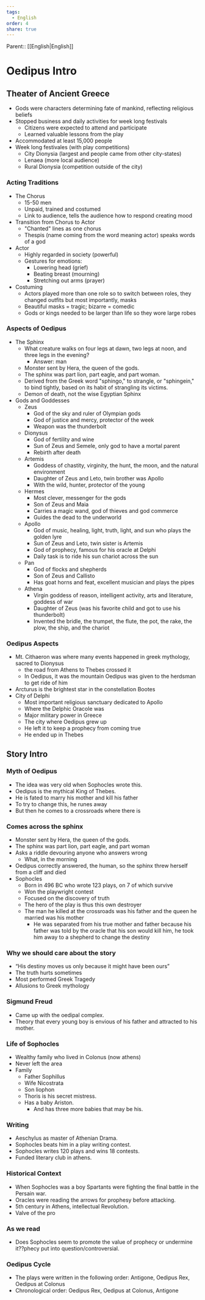 ```yaml
---
tags:
  - English
order: 4
share: true
---
```

Parent:: [[English|English]]  
  
# Oedipus Intro  
  
## Theater of Ancient Greece  
  
- Gods were characters determining fate of mankind, reflecting religious beliefs  
- Stopped business and daily activities for week long festivals  
	- Citizens were expected to attend and participate  
	- Learned valuable lessons from the play  
- Accommodated at least 15,000 people  
- Week long festivales (with play competitions)  
	- City Dionysia (largest and people came from other city-states)  
	- Lenaea (more local audience)  
	- Rural Dionysia (competition outside of the city)  
  
### Acting Traditions  
  
- The Chorus  
	- 15-50 men  
	- Unpaid, trained and costumed  
	- Link to audience, tells the audience how to respond creating mood  
- Transition from Chorus to Actor  
	- "Chanted" lines as one chorus  
	- Thespis (name coming from the word meaning actor) speaks words of a god  
- Actor  
	- Highly regarded in society (powerful)  
	- Gestures for emotions:  
		- Lowering head (grief)  
		- Beating breast (mourning)  
		- Stretching out arms (prayer)  
- Costuming  
	- Actors played more than one role so to switch between roles, they changed outfits but most importantly, masks  
	- Beautiful masks = tragic; bizarre = comedic  
	- Gods or kings needed to be larger than life so they wore large robes  
  
### Aspects of Oedipus  
  
- The Sphinx  
	- What creature walks on four legs at dawn, two legs at noon, and three legs in the evening?  
		- Answer: man  
	- Monster sent by Hera, the queen of the gods.  
	- The sphinx was part lion, part eagle, and part woman.  
	- Derived from the Greek word "sphingo," to strangle, or "sphingein," to bind tightly, based on its habit of strangling its victims.  
	- Demon of death, not the wise Egyptian Sphinx  
- Gods and Goddesses  
	- Zeus  
		- God of the sky and ruler of Olympian gods  
		- God of justice and mercy, protector of the week  
		- Weapon was the thunderbolt  
	- Dionysus  
		- God of fertility and wine  
		- Sun of Zeus and Semele, only god to have a mortal parent  
		- Rebirth after death  
	- Artemis  
		- Goddess of chastity, virginity, the hunt, the moon, and the natural environment  
		- Daughter of Zeus and Leto, twin brother was Apollo  
		- With the wild, hunter, protector of the young  
	- Hermes  
		- Most clever, messenger for the gods  
		- Son of Zeus and Maia  
		- Carries a magic wand, god of thieves and god commerce  
		- Guides the dead to the underworld  
	- Apollo  
		- God of music, healing, light, truth, light, and sun who plays the golden lyre  
		- Sun of Zeus and Leto, twin sister is Artemis  
		- God of prophecy, famous for his oracle at Delphi  
		- Daily task is to ride his sun chariot across the sun  
	- Pan  
		- God of flocks and shepherds  
		- Son of Zeus and Callisto  
		- Has goat horns and feat, excellent musician and plays the pipes  
	- Athena  
		- Virgin goddess of reason, intelligent activity, arts and literature, goddess of war  
		- Daughter of Zeus (was his favorite child and got to use his thunderbolt)  
		- Invented the bridle, the trumpet, the flute,  the pot, the rake, the plow, the ship, and the chariot  
  
### Oedipus Aspects  
  
- Mt. Cithaeron was where many events happened in greek mythology, sacred to Dionysus  
	- the road from Athens to Thebes crossed it  
	- In Oedipus, it was the mountain Oedipus was given to the herdsman to get ride of him  
- Arcturus is the brightest star in the constellation Bootes  
- City of Delphi  
	- Most important religious sanctuary dedicated to Apollo  
	- Where the Delphic Oracole was  
	- Major military power in Greece  
	- The city where Oedipus grew up  
	- He left it to keep a prophecy from coming true  
	- He ended up in Thebes  
  
## Story Intro  
  
### Myth of Oedipus  
  
- The idea was very old when Sophocles wrote this.  
- Oedipus is the mythical King of Thebes.  
- He is fated to marry his mother and kill his father  
- To try to change this, he runes away  
- But then he comes to a crossroads where there is  
  
### Comes across the sphinx  
  
- Monster sent by Hera, the queen of the gods.  
- The sphinx was part lion, part eagle, and part woman  
- Asks a riddle devouring anyone who answers wrong  
	- What, in the morning  
- Oedipus correctly answered, the human, so the sphinx threw herself from a cliff and died  
- Sophocles  
	- Born in 496 BC who wrote 123 plays, on 7 of which survive  
	- Won the playwright contest  
	- Focused on the discovery of truth  
	- The hero of the play is thus this own destroyer  
	- The man he killed at the crossroads was his father and the queen he married was his mother  
		- He was separated from his true mother and father because his father was told by the oracle that his son would kill him,  he took him away to a shepherd to change the destiny  
  
### Why we should care about the story  
  
- “His destiny moves us only because it might have been ours”  
- The truth hurts sometimes  
- Most performed Greek Tragedy  
- Allusions to Greek mythology  
  
### Sigmund Freud  
  
- Came up with the oedipal complex.  
- Theory that every young boy is envious of his father and attracted to his mother.  
  
### Life of Sophocles  
  
- Wealthy family who lived in Colonus (now athens)  
- Never left the area  
- Family  
	- Father Sophillus  
	- Wife Nicostrata  
	- Son liophon  
	- Thoris is his secret mistress.  
	- Has a baby Ariston.  
		- And has three more babies that may be his.  
  
### Writing  
  
- Aeschylus as master of Athenian Drama.  
- Sophocles beats him in a play writing contest.  
- Sophocles writes 120 plays and wins 18 contests.  
- Funded literary club in athens.  
  
### Historical Context  
  
- When Sophocles was a boy Spartants were fighting the final battle in the Persain war.  
- Oracles were reading the arrows for prophesy before attacking.  
- 5th century in Athens, intellectual Revolution.  
- Valve of the pro  
  
### As we read  
  
- Does Sophocles seem to promote the value of prophecy or undermine it??phecy put into question/controversial.  
  
### Oedipus Cycle  
  
- The plays were written in the following order: Antigone, Oedipus Rex, Oedipus at Colonus  
- Chronological order: Oedipus Rex, Oedipus at Colonus, Antigone  

